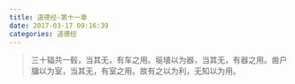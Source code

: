 ```yaml
---
title: 道德经-第十一章
date: 2017-03-17 09:16:39
categories: 道德经
---
```


> 三十辐共一毂，当其无，有车之用。埏埴以为器，当其无，有器之用。凿户牖以为室，当其无，有室之用。故有之以为利，无知以为用。
